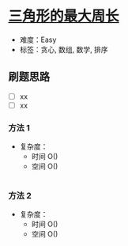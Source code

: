 # [三角形的最大周长](https://leetcode-cn.com/problems/largest-perimeter-triangle/)

- 难度：Easy
- 标签：贪心, 数组, 数学, 排序

## 刷题思路

- [ ] xx
- [ ] xx

### 方法 1

- 复杂度：
    - 时间 O()
    - 空间 O()

``` js

```

### 方法 2

- 复杂度：
    - 时间 O()
    - 空间 O()

``` js

```
